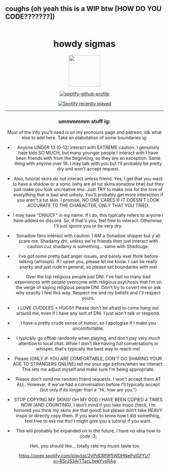 ## coughs (oh yeah this is a WIP btw [HOW DO YOU CODE???????])
<div id="header" align="center">
  <div id="badges">
  <img src="https://komarev.com/ghpvc/?username=piggeonna&style=plastic-square&color=c92644" alt=""/>
    <h1>
    howdy sigmas
  </div>
  <div align="center">
  <img src="https://en.picmix.com/pic/download?picId=11986830&key=b1713" width="100" height="100"/>
</div>

[![spotify-github-profile](https://spotify-github-profile.kittinanx.com/api/view?uid=s12uenf3xuez4eu5dy28pfg15&cover_image=true&theme=novatorem&show_offline=true&background_color=121212&interchange=false&bar_color=53b14f&bar_color_cover=true)](https://spotify-github-profile.kittinanx.com/api/view?uid=s12uenf3xuez4eu5dy28pfg15&redirect=true)
      
[![Spotify recently played](https://spotify-recently-played-readme.vercel.app/api?user=s12uenf3xuez4eu5dy28pfg15&count=3)](https://open.spotify.com/user/s12uenf3xuez4eu5dy28pfg15)

---

### ummmmmm stuff ig:
Most of the info you'll need is on my pronouns page and patreon, idk what else to add here. Take an elabotation of some boundaries ig:
-  Anyone UNDER 13 (0-12) interact with EXTREME caution. I genuinely hate kids SO MUCH, but many younger people I interact with I have been friends with from the beginning, so they are an exception. Same thing with anyone over 18. I may talk with you but I'll probably be pretty dry and won't accept request.

-  Also, tutorial skins do not interact unless friend. Yes, I get that you want to have a shadow or a sonic (why are all tut skins sonadow btw) but they just make you look uncreative imo. Just TRY to make one for the love of everything that is bad and unholy. You'll probably get more interaction if you aren't a tut skin. I promise, NO ONE CARES IF IT DOESN'T LOOK ACCURATE TO THE CHARACTER, ONLY THAT YOU TRIED. 

-  I may have "DNIUCF" in my name. If I do, this typically refers to anyone I have added on discord. So, if that's you, feel free to interact. Otherwise, I'll just ignore you or be very dry.

-  Sonadow fans interact with caution. I AM a Sonadow shipper but y'all scare me. Shadamy dni, unless we're friends then just interact with caution cuz shadamy is something... same with Shadouge.

-  I've got some pretty bad anger issues, and barely ever think before talking (whoops). If I upset you, please let me know. I can be really snarky and just rude in general, so please set boundaries with me!

-  Over the top religious people just DNI. I've had so many bad experiences with people overcome with religious psychosis that I'm on the verge of saying religious people DNI. Don't try to covert me or ask why exactly I feel this way. Respect me and my beliefs and I'll respect yours.

-  I LOVE CUDDLES + HUGS!! Please don't be afraid to come hang out around me, even if I have any sort of DNI. I just won't talk or respond.
 
-  I have a pretty crude sense of humor, so I apologise if I make you uncomfortable.

-  I typically go offtab randomly when playing, and don't pay very much attention to local chat. While I don't like having full conversations in whisper, that's typically the best way to reach me!

-  Please (ONLY IF YOU ARE COMFORTABLE, DON'T GO SHARING YOUR AGE TO STRANGERS ONLINE) tell me your age before/when we interact. This lets me adjust myself and make sure I'm being appropriate.

-  Please don't send me random friend requests. I won't accept them AT ALL. However, if we've had a conversation before I'll typically accept (but only if its longer than a "Hi, how are you.")

-  STOP COPYING MY SKINS! OH MY GOD I HAVE BEEN COPIED 4 TIMES NOW (AND COUNTING). I don't mind if you take inspo (heck, I'm honored you think my skins are that good) but please don't take HEAVY inspo or directly copy them. If you want to know how I did something, feel free to ask me tho! I might give you a tutorial if you want.

-  This will probably be expanded on in the future, I have no idea how to code ;3;

Heh, you should like... totally rate my music taste too

https://open.spotify.com/playlist/2VPdDRf9f5WDHNePstGfYU?si=RSrJS3AiTTacLhekYvxRAg
  
  

<!--
**Piggeonna/piggeonna** is a ✨ _special_ ✨ repository because its `README.md` (this file) appears on your GitHub profile.

Here are some ideas to get you started:

- 🔭 I’m currently working on ...
- 🌱 I’m currently learning ...
- 👯 I’m looking to collaborate on ...
- 🤔 I’m looking for help with ...
- 💬 Ask me about ...
- 📫 How to reach me: ...
- 😄 Pronouns: ...
- ⚡ Fun fact: ...
-->
